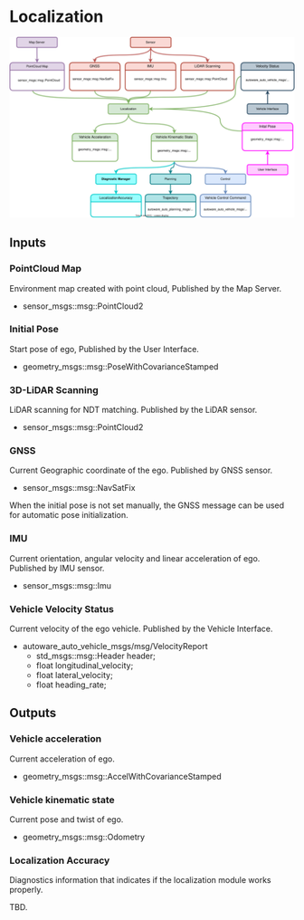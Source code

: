 # Localization

![Node diagram](images/Localization-Bus-ODD-Architecture.drawio.svg)

## Inputs

### PointCloud Map

Environment map created with point cloud, Published by the Map Server.

- sensor_msgs::msg::PointCloud2

### Initial Pose

Start pose of ego, Published by the User Interface.

- geometry_msgs::msg::PoseWithCovarianceStamped

### 3D-LiDAR Scanning

LiDAR scanning for NDT matching. Published by the LiDAR sensor.

- sensor_msgs::msg::PointCloud2

### GNSS 

Current Geographic coordinate of the ego. Published by GNSS sensor.

- sensor_msgs::msg::NavSatFix

When the initial pose is not set manually, the GNSS message can be used for automatic pose initialization.

### IMU

Current orientation, angular velocity and linear acceleration of ego. Published by IMU sensor.

- sensor_msgs::msg::Imu

### Vehicle Velocity Status

Current velocity of the ego vehicle. Published by the Vehicle Interface.

- autoware_auto_vehicle_msgs/msg/VelocityReport
   - std_msgs::msg::Header header;
   - float longitudinal_velocity;
   - float lateral_velocity;
   - float heading_rate;

## Outputs

### Vehicle acceleration

Current acceleration of ego.

- geometry_msgs::msg::AccelWithCovarianceStamped

### Vehicle kinematic state

Current pose and twist of ego.

- geometry_msgs::msg::Odometry

### Localization Accuracy

Diagnostics information that indicates if the localization module works properly.

TBD.